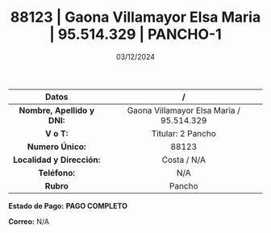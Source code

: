 ﻿---
title: 88123 | Gaona Villamayor Elsa Maria | 95.514.329 | PANCHO-1
date: 03/12/2024
draft: false
tags: ['pancho', 'titular', 'costa']
---

|          **Datos**          |  /  |
|:---------------------------:|:---:|
| **Nombre, Apellido y DNI:** | Gaona Villamayor Elsa Maria / 95.514.329 |
|          **V o T:**         | Titular: 2 Pancho |
|      **Numero Único:**      | 88123 |
|  **Localidad y Dirección:** | Costa / N/A |
|        **Teléfono:**        | N/A |
|          **Rubro**          | Pancho |

**Estado de Pago:** **PAGO COMPLETO**

**Correo:** N/A
